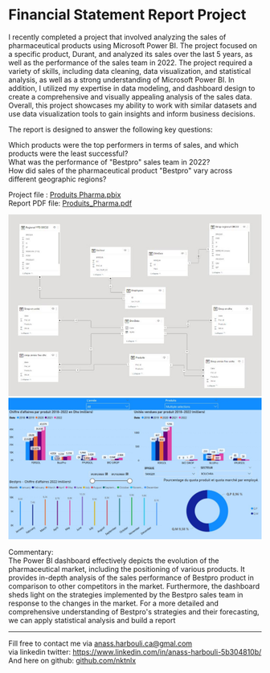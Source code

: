 # Financial Statement Report Project

I recently completed a project that involved analyzing the sales of pharmaceutical products using Microsoft Power BI. 
The project focused on a specific product, Durant, and analyzed its sales over the last 5 years, as well as the performance of the sales team in 2022. 
The project required a variety of skills, including data cleaning, data visualization, and statistical analysis, as well as a strong understanding of Microsoft Power BI.
In addition, I utilized my expertise in data modeling, and dashboard design to create a comprehensive and visually appealing analysis of the sales data. 
Overall, this project showcases my ability to work with similar datasets and use data visualization tools to gain insights and inform business decisions.

The report is designed to answer the following key questions:

Which products were the top performers in terms of sales, and which products were the least successful? <br>
What was the performance of "Bestpro" sales team in 2022?<br>
How did sales of the pharmaceutical product "Bestpro" vary across different geographic regions?<br>

Project file : [Produits Pharma.pbix](https://github.com/HarbouliCA/Power_BI/blob/main/Produits%20Pharma%20sales%20Analysis/Produits%20Pharma.pbix)<br>
Report PDF file: [Produits_Pharma.pdf](https://github.com/HarbouliCA/Power_BI/blob/main/Produits%20Pharma%20sales%20Analysis/Produits_Pharma.pdf)

![Data_mapping](https://github.com/HarbouliCA/Power_BI/blob/main/Produits%20Pharma%20sales%20Analysis/Data_mapping.JPG)
![Dashboard](https://github.com/HarbouliCA/Power_BI/blob/main/Produits%20Pharma%20sales%20Analysis/Dashboard.JPG)

Commentary: <br>
The Power BI dashboard effectively depicts the evolution of the pharmaceutical market, including the positioning of various products. 
It provides in-depth analysis of the sales performance of Bestpro product in comparison to other competitors in the market.
Furthermore, the dashboard sheds light on the strategies implemented by the Bestpro sales team in response to the changes in the market.
For a more detailed and comprehensive understanding of Bestpro's strategies and their forecasting, we can apply statistical analysis and build a report

--------------------------------------------
Fill free to contact me via anass.harbouli.ca@gmal.com  
via linkedin twitter: https://www.linkedin.com/in/anass-harbouli-5b304810b/   
And here on github: [github.com/nktnlx ](https://github.com/HarbouliCA)

